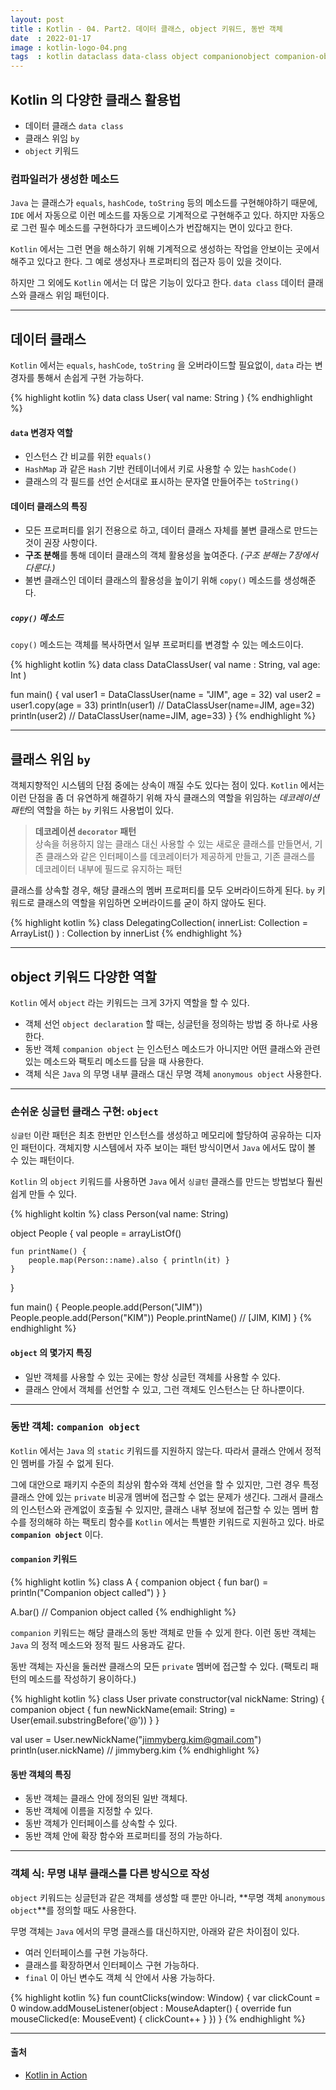 ```yaml
---
layout: post
title : Kotlin - 04. Part2. 데이터 클래스, object 키워드, 동반 객체
date  : 2022-01-17
image : kotlin-logo-04.png
tags  : kotlin dataclass data-class object companionobject companion-object
---
```


## Kotlin 의 다양한 클래스 활용법

- 데이터 클래스 `data class`
- 클래스 위임 `by`
- `object` 키워드

### 컴파일러가 생성한 메소드
`Java` 는 클래스가 `equals`, `hashCode`, `toString` 등의 메소드를 구현해야하기 때문에, `IDE` 에서 자동으로 이런 메소드를 자동으로 기계적으로 구현해주고 있다. 하지만 자동으로 그런 필수 메소드를 구현하다가 코드베이스가 번잡해지는 면이 있다고 한다.

`Kotlin` 에서는 그런 면을 해소하기 위해 기계적으로 생성하는 작업을 안보이는 곳에서 해주고 있다고 한다. 그 예로 생성자나 프로퍼티의 접근자 등이 있을 것이다.

하지만 그 외에도 `Kotlin` 에서는 더 많은 기능이 있다고 한다. `data class` 데이터 클래스와 클래스 위임 패턴이다.

---

## 데이터 클래스
`Kotlin` 에서는 `equals`, `hashCode`, `toString` 을 오버라이드할 필요없이, `data` 라는 변경자를 통해서 손쉽게 구현 가능하다.

{% highlight kotlin %}
data class User(
    val name: String
)
{% endhighlight %}

#### `data` 변경자 역할
- 인스턴스 간 비교를 위한 `equals()`
- `HashMap` 과 같은 `Hash` 기반 컨테이너에서 키로 사용할 수 있는 `hashCode()`
- 클래스의 각 필드를 선언 순서대로 표시하는 문자열 만들어주는 `toString()`

#### 데이터 클래스의 특징
- 모든 프로퍼티를 읽기 전용으로 하고, 데이터 클래스 자체를 불변 클래스로 만드는 것이 권장 사항이다.
- **구조 분해**를 통해 데이터 클래스의 객체 활용성을 높여준다. *(구조 분해는 7장에서 다룬다.)*
- 불변 클래스인 데이터 클래스의 활용성을 높이기 위해 `copy()` 메소드를 생성해준다.

##### `copy()` 메소드
`copy()` 메소드는 객체를 복사하면서 일부 프로퍼티를 변경할 수 있는 메소드이다.

{% highlight kotlin %}
data class DataClassUser(
    val name : String,
    val age: Int
)

fun main() {
    val user1 = DataClassUser(name = "JIM", age = 32)
    val user2 = user1.copy(age = 33)
    println(user1)      // DataClassUser(name=JIM, age=32)
    println(user2)      // DataClassUser(name=JIM, age=33)
}
{% endhighlight %}

---

## 클래스 위임 `by`
객체지향적인 시스템의 단점 중에는 상속이 깨질 수도 있다는 점이 있다. `Kotlin` 에서는 이런 단점을 좀 더 유연하게 해결하기 위해 자식 클래스의 역할을 위임하는 *데코레이션 패턴*의 역할을 하는 `by` 키워드 사용법이 있다.

> **데코레이션 `decorator` 패턴**<br>
> 상속을 허용하지 않는 클래스 대신 사용할 수 있는 새로운 클래스를 만들면서, 기존 클래스와 같은 인터페이스를 데코레이터가 제공하게 만들고, 기존 클래스를 데코레이터 내부에 필드로 유지하는 패턴

클래스를 상속할 경우, 해당 클래스의 멤버 프로퍼티를 모두 오버라이드하게 된다. `by` 키워드로 클래스의 역할을 위임하면 오버라이드를 굳이 하지 않아도 된다.

{% highlight kotlin %}
class DelegatingCollection<T>(
    innerList: Collection<T> = ArrayList()
) : Collection<T> by innerList
{% endhighlight %}

---

## object 키워드 다양한 역할
`Kotlin` 에서 `object` 라는 키워드는 크게 3가지 역할을 할 수 있다.

- 객체 선언 `object declaration` 할 때는, 싱글턴을 정의하는 방법 중 하나로 사용한다.
- 동반 객체 `companion object` 는 인스턴스 메소드가 아니지만 어떤 클래스와 관련 있는 메소드와 팩토리 메소드를 담을 때 사용한다.
- 객체 식은 `Java` 의 무명 내부 클래스 대신 무명 객체 `anonymous object` 사용한다.

---

### 손쉬운 싱글턴 클래스 구현: `object`
`싱글턴` 이란 패턴은 최초 한번만 인스턴스를 생성하고 메모리에 할당하여 공유하는 디자인 패턴이다. 객체지향 시스템에서 자주 보이는 패턴 방식이면서 `Java` 에서도 많이 볼 수 있는 패턴이다.

`Kotlin` 의 `object` 키워드를 사용하면 `Java` 에서 `싱글턴` 클래스를 만드는 방법보다 훨씬 쉽게 만들 수 있다.

{% highlight koltin %}
class Person(val name: String)

object People {
    val people = arrayListOf<Person>()

    fun printName() {
        people.map(Person::name).also { println(it) }
    }
}

fun main() {
    People.people.add(Person("JIM"))
    People.people.add(Person("KIM"))
    People.printName()    // [JIM, KIM]
}
{% endhighlight %}

#### `object` 의 몇가지 특징
- 일반 객체를 사용할 수 있는 곳에는 항상 싱글턴 객체를 사용할 수 있다.
- 클래스 안에서 객체를 선언할 수 있고, 그런 객체도 인스턴스는 단 하나뿐이다.

---

### 동반 객체: `companion object`
`Kotlin` 에서는 `Java` 의 `static` 키워드를 지원하지 않는다. 따라서 클래스 안에서 정적인 멤버를 가질 수 없게 된다.

그에 대안으로 패키지 수준의 최상위 함수와 객체 선언을 할 수 있지만, 그런 경우 특정 클래스 안에 있는 `private` 비공개 멤버에 접근할 수 없는 문제가 생긴다. 그래서 클래스의 인스턴스와 관계없이 호출될 수 있지만, 클래스 내부 정보에 접근할 수 있는 멤버 함수를 정의해햐 하는 팩토리 함수를 `Kotlin` 에서는 특별한 키워드로 지원하고 있다. 바로 **`companion object`** 이다.

#### `companion` 키워드
{% highlight kotlin %}
class A {
    companion object {
        fun bar() = println("Companion object called")
    }
}

A.bar()       // Companion object called
{% endhighlight %}

`companion` 키워드는 해당 클래스의 동반 객체로 만들 수 있게 한다. 이런 동반 객체는 `Java` 의 정적 메소드와 정적 필드 사용과도 같다.

동반 객체는 자신을 둘러싼 클래스의 모든 `private` 멤버에 접근할 수 있다. (팩토리 패턴의 메소드를 작성하기 용이하다.)

{% highlight kotlin %}
class User private constructor(val nickName: String) {
    companion object {
        fun newNickName(email: String) = User(email.substringBefore('@'))
    }
}

val user = User.newNickName("jimmyberg.kim@gmail.com")
println(user.nickName)      // jimmyberg.kim
{% endhighlight %}

#### 동반 객체의 특징
- 동반 객체는 클래스 안에 정의된 일반 객체다.
- 동반 객체에 이름을 지정할 수 있다.
- 동반 객체가 인터페이스를 상속할 수 있다.
- 동반 객체 안에 확장 함수와 프로퍼티를 정의 가능하다.

---

### 객체 식: 무명 내부 클래스를 다른 방식으로 작성
`object` 키워드는 싱글턴과 같은 객체를 생성할 때 뿐만 아니라, **무명 객체 `anonymous object`**를 정의할 때도 사용한다.

무명 객체는 `Java` 에서의 무명 클래스를 대신하지만, 아래와 같은 차이점이 있다.

- 여러 인터페이스를 구현 가능하다.
- 클래스를 확장하면서 인터페이스 구현 가능하다.
- `final` 이 아닌 변수도 객체 식 안에서 사용 가능하다.

{% highlight kotlin %}
fun countClicks(window: Window) {
    var clickCount = 0
    window.addMouseListener(object : MouseAdapter() {
        override fun mouseClicked(e: MouseEvent) {
            clickCount++
        }
    })
}
{% endhighlight %}

---

#### 출처
- [Kotlin in Action](https://www.manning.com/books/kotlin-in-action)
